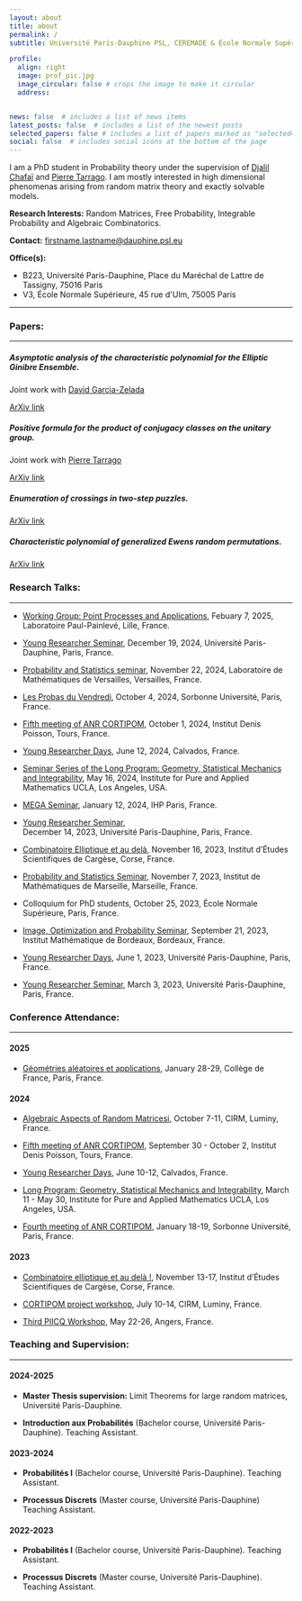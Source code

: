 ```yaml
---
layout: about
title: about
permalink: /
subtitle: Université Paris-Dauphine PSL, CEREMADE & École Normale Supérieure, DMA.

profile:
  align: right
  image: prof_pic.jpg
  image_circular: false # crops the image to make it circular
  address: 


news: false  # includes a list of news items
latest_posts: false  # includes a list of the newest posts
selected_papers: false # includes a list of papers marked as "selected={true}"
social: false  # includes social icons at the bottom of the page
---
```


I am a PhD student in Probability theory under the supervision of [Djalil Chafaï](https://djalil.chafai.net/wiki/) and [Pierre Tarrago](http://tarrago.perso.math.cnrs.fr). I am mostly interested in high dimensional phenomenas arising from random matrix theory and exactly solvable models. 

**Research Interests:** Random Matrices, Free Probability, Integrable Probability and Algebraic Combinatorics.

**Contact:** firstname.lastname@dauphine.psl.eu

**Office(s):** 
- B223, Université Paris-Dauphine, Place du Maréchal de Lattre de Tassigny, 75016 Paris
- V3, École Normale Supérieure, 45 rue d'Ulm, 75005 Paris

---

### Papers:
---


##### **Asymptotic analysis of the characteristic polynomial for the Elliptic Ginibre Ensemble.** 

Joint work with [David Garcìa-Zelada](https://davidgarciaz.wixsite.com/math)

[ArXiv link](http://arxiv.org/abs/2306.16720) 


##### **Positive formula for the product of conjugacy classes on the unitary group.**

Joint work with [Pierre Tarrago](https://tarrago.perso.math.cnrs.fr)

[ArXiv link](https://arxiv.org/abs/2405.06723)


##### **Enumeration of crossings in two-step puzzles.**

[ArXiv link](http://arxiv.org/abs/2411.08412)


##### **Characteristic polynomial of generalized Ewens random permutations.**

[ArXiv link](http://arxiv.org/abs/2504.01484)


### Research Talks:
---

- [Working Group: Point Processes and Applications](https://math.univ-lille.fr/agenda/groupes-de-travail), 
Febuary 7, 2025, Laboratoire Paul-Painlevé, Lille, France. 

- [Young Researcher Seminar](https://www.ceremade.dauphine.fr/en/seminars/young-researcher-seminar.html), 
December 19, 2024, Université Paris-Dauphine, Paris, France.

- [Probability and Statistics seminar](https://lmv.math.cnrs.fr/seminaires/seminaires/), November 22, 2024, 
Laboratoire de Mathématiques de Versailles, Versailles, France. 

- [Les Probas du Vendredi](https://www.lpsm.paris/seminaires/probasduvendredi/index), October 4, 2024, Sorbonne Université, Paris, France.

- [Fifth meeting of ANR CORTIPOM](https://idpoisson.fr/rostam/post/cortipom_automne_24/), October 1, 2024, Institut Denis Poisson, Tours, France. 

- [Young Researcher Days](https://sites.google.com/view/young-researchers-days/), June 12, 2024, Calvados, France.

- [Seminar Series of the Long Program: Geometry, Statistical Mechanics and Integrability](https://www.ipam.ucla.edu/programs/long-programs/geometry-statistical-mechanics-and-integrability/), 
May 16, 2024, Institute for Pure and Applied Mathematics UCLA, Los Angeles, USA.

- [MEGA Seminar](https://www.ceremade.dauphine.fr/dokuwiki/mega:seminaire), January 12, 2024, IHP Paris, France.

- [Young Researcher Seminar](https://www.ceremade.dauphine.fr/en/seminars/young-researcher-seminar.html),  
December 14, 2023, Université Paris-Dauphine, Paris, France.

- [Combinatoire Elliptique et au delà](https://cargesecombinepic.wp.imt.fr), November 16, 2023,
Institut d’Études Scientifiques de Cargèse, Corse, France.

- [Probability and Statistics Seminar](https://www.i2m.univ-amu.fr/agenda/seminaires/probabilites-et-statistique/), November 7, 2023,
Institut de Mathématiques de Marseille, Marseille, France.

- Colloquium for PhD students, October 25, 2023, École Normale Supérieure, Paris, France.

- [Image, Optimization and Probability Seminar](https://www.math.u-bordeaux.fr/imb/seminaire-images-optimisation-et-probabilites), 
September 21, 2023, Institut Mathématique de Bordeaux, Bordeaux, France. 

- [Young Researcher Days](https://young-researcher-days.github.io/presentations/), June 1, 2023, 
Université Paris-Dauphine, Paris, France.

- [Young Researcher Seminar](https://www.ceremade.dauphine.fr/en/seminars/young-researcher-seminar.html), March 3, 2023, 
Université Paris-Dauphine, Paris, France.


### Conference Attendance:
---

#### 2025

- [Géométries aléatoires et applications](https://www.college-de-france.fr/fr/agenda/colloque/geometries-aleatoires-et-applications), 
January 28-29, Collège de France, Paris, France.


#### 2024

- [Algebraic Aspects of Random Matricesi](https://conferences.cirm-math.fr/3052.html), October 7-11, CIRM, Luminy, France. 

- [Fifth meeting of ANR CORTIPOM](https://idpoisson.fr/rostam/post/cortipom_automne_24/), September 30 - October 2, Institut Denis Poisson, Tours, France. 

- [Young Researcher Days](https://sites.google.com/view/young-researchers-days/), June 10-12, Calvados, France.

- [Long Program: Geometry, Statistical Mechanics and Integrability](https://www.ipam.ucla.edu/programs/long-programs/geometry-statistical-mechanics-and-integrability/), 
March 11 - May 30, Institute for Pure and Applied Mathematics UCLA, Los Angeles, USA.

- [Fourth meeting of ANR CORTIPOM](https://tarrago.perso.math.cnrs.fr/Quatrieme_rencontre_ANR_Cortipom.html), January 18-19, Sorbonne Université, Paris, France. 


#### 2023

- [Combinatoire elliptique et au delà !](https://cargesecombinepic.wp.imt.fr), November 13-17, Institut d’Études Scientifiques de Cargèse, Corse, France. 

- [CORTIPOM project workshop](https://conferences.cirm-math.fr/2932.html), July 10-14, CIRM, Luminy, France. 

- [Third PIICQ Workshop](https://piicq.pages.math.cnrs.fr/PIICQW3/), May 22-26, Angers, France. 


### Teaching and Supervision: 
---

#### 2024-2025

- **Master Thesis supervision:** Limit Theorems for large random matrices, Université Paris-Dauphine. 

- **Introduction aux Probabilités** (Bachelor course, Université Paris-Dauphine). Teaching Assistant.

#### 2023-2024

- **Probabilités I** (Bachelor course, Université Paris-Dauphine). Teaching Assistant.

- **Processus Discrets** (Master course, Université Paris-Dauphine) Teaching Assistant. 

#### 2022-2023

- **Probabilités I** (Bachelor course, Université Paris-Dauphine). Teaching Assistant.

- **Processus Discrets** (Master course, Université Paris-Dauphine). Teaching Assistant. 



